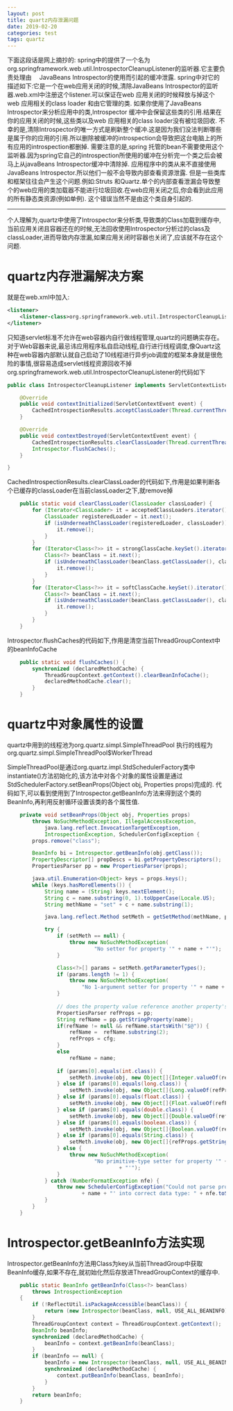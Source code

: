 ```yaml
---
layout: post
title: quartz内存泄漏问题
date: 2019-02-20
categories: test
tags: quartz 
---
```


下面这段话是网上摘抄的:
spring中的提供了一个名为 org.springframework.web.util.IntrospectorCleanupListener的监听器.它主要负责处理由　 JavaBeans Introspector的使用而引起的缓冲泄露.
spring中对它的描述如下:它是一个在web应用关闭的时候,清除JavaBeans Introspector的监听器.web.xml中注册这个listener.可以保证在web 应用关闭的时候释放与掉这个web 应用相关的class loader 
和由它管理的类.
如果你使用了JavaBeans Introspector来分析应用中的类,Introspector 缓冲中会保留这些类的引用.结果在你的应用关闭的时候,这些类以及web 应用相关的class loader没有被垃圾回收.
不幸的是,清除Introspector的唯一方式是刷新整个缓冲.这是因为我们没法判断哪些是属于你的应用的引用.所以删除被缓冲的introspection会导致把这台电脑上的所有应用的introspection都删掉.
需要注意的是,spring 托管的bean不需要使用这个监听器.因为spring它自己的introspection所使用的缓冲在分析完一个类之后会被马上从javaBeans Introspector缓冲中清除掉.
应用程序中的类从来不直接使用JavaBeans Introspector.所以他们一般不会导致内部查看资源泄露.
但是一些类库和框架往往会产生这个问题.例如:Struts 和Quartz.单个的内部查看泄漏会导致整个的web应用的类加载器不能进行垃圾回收.在web应用关闭之后,你会看到此应用的所有静态类资源(例如单例).
这个错误当然不是由这个类自身引起的.

---

个人理解为,quartz中使用了Introspector来分析类,导致类的Class加载到缓存中,当前应用关闭且容器还在的时候,无法回收使用Introspector分析过的class及classLoader,进而导致内存泄漏,如果应用关闭时容器也关闭了,应该就不存在这个问题.
# quartz内存泄漏解决方案
就是在web.xml中加入:  
```xml
<listener>  
    <listener-class>org.springframework.web.util.IntrospectorCleanupListener</listener-class>  
</listener> 
```

只知道servlet标准不允许在web容器内自行做线程管理,quartz的问题确实存在。  
对于Web容器来说,最忌讳应用程序私自启动线程,自行进行线程调度,像Quartz这种在web容器内部默认就自己启动了10线程进行异步job调度的框架本身就是很危险的事情,很容易造成servlet线程资源回收不掉 
org.springframework.web.util.IntrospectorCleanupListener的代码如下
```java
public class IntrospectorCleanupListener implements ServletContextListener {

	@Override
	public void contextInitialized(ServletContextEvent event) {
		CachedIntrospectionResults.acceptClassLoader(Thread.currentThread().getContextClassLoader());
	}

	@Override
	public void contextDestroyed(ServletContextEvent event) {
		CachedIntrospectionResults.clearClassLoader(Thread.currentThread().getContextClassLoader());
		Introspector.flushCaches();
	}

}
```

CachedIntrospectionResults.clearClassLoader的代码如下,作用是如果判断各个已缓存的classLoader在当前classLoader之下,就remove掉
```java
	public static void clearClassLoader(ClassLoader classLoader) {
		for (Iterator<ClassLoader> it = acceptedClassLoaders.iterator(); it.hasNext();) {
			ClassLoader registeredLoader = it.next();
			if (isUnderneathClassLoader(registeredLoader, classLoader)) {
				it.remove();
			}
		}
		for (Iterator<Class<?>> it = strongClassCache.keySet().iterator(); it.hasNext();) {
			Class<?> beanClass = it.next();
			if (isUnderneathClassLoader(beanClass.getClassLoader(), classLoader)) {
				it.remove();
			}
		}
		for (Iterator<Class<?>> it = softClassCache.keySet().iterator(); it.hasNext();) {
			Class<?> beanClass = it.next();
			if (isUnderneathClassLoader(beanClass.getClassLoader(), classLoader)) {
				it.remove();
			}
		}
	}
```

Introspector.flushCaches的代码如下,作用是清空当前ThreadGroupContext中的beanInfoCache
```java
    public static void flushCaches() {
        synchronized (declaredMethodCache) {
            ThreadGroupContext.getContext().clearBeanInfoCache();
            declaredMethodCache.clear();
        }
    }
```


# quartz中对象属性的设置
quartz中用到的线程池为org.quartz.simpl.SimpleThreadPool
执行的线程为org.quartz.simpl.SimpleThreadPool$WorkerThread

SimpleThreadPool是通过org.quartz.impl.StdSchedulerFactory类中instantiate()方法初始化的,该方法中对各个对象的属性设置是通过StdSchedulerFactory.setBeanProps(Object obj, Properties props)完成的.
代码如下,可以看到使用到了Introspector.getBeanInfo方法来得到这个类的BeanInfo,再利用反射循环设置该类的各个属性值.
```java
    private void setBeanProps(Object obj, Properties props)
        throws NoSuchMethodException, IllegalAccessException,
            java.lang.reflect.InvocationTargetException,
            IntrospectionException, SchedulerConfigException {
        props.remove("class");

        BeanInfo bi = Introspector.getBeanInfo(obj.getClass());
        PropertyDescriptor[] propDescs = bi.getPropertyDescriptors();
        PropertiesParser pp = new PropertiesParser(props);

        java.util.Enumeration<Object> keys = props.keys();
        while (keys.hasMoreElements()) {
            String name = (String) keys.nextElement();
            String c = name.substring(0, 1).toUpperCase(Locale.US);
            String methName = "set" + c + name.substring(1);

            java.lang.reflect.Method setMeth = getSetMethod(methName, propDescs);

            try {
                if (setMeth == null) {
                    throw new NoSuchMethodException(
                            "No setter for property '" + name + "'");
                }

                Class<?>[] params = setMeth.getParameterTypes();
                if (params.length != 1) {
                    throw new NoSuchMethodException(
                        "No 1-argument setter for property '" + name + "'");
                }
                
                // does the property value reference another property's value? If so, swap to look at its value
                PropertiesParser refProps = pp;
                String refName = pp.getStringProperty(name);
                if(refName != null && refName.startsWith("$@")) {
                    refName =  refName.substring(2);
                    refProps = cfg;
                }
                else
                    refName = name;
                
                if (params[0].equals(int.class)) {
                    setMeth.invoke(obj, new Object[]{Integer.valueOf(refProps.getIntProperty(refName))});
                } else if (params[0].equals(long.class)) {
                    setMeth.invoke(obj, new Object[]{Long.valueOf(refProps.getLongProperty(refName))});
                } else if (params[0].equals(float.class)) {
                    setMeth.invoke(obj, new Object[]{Float.valueOf(refProps.getFloatProperty(refName))});
                } else if (params[0].equals(double.class)) {
                    setMeth.invoke(obj, new Object[]{Double.valueOf(refProps.getDoubleProperty(refName))});
                } else if (params[0].equals(boolean.class)) {
                    setMeth.invoke(obj, new Object[]{Boolean.valueOf(refProps.getBooleanProperty(refName))});
                } else if (params[0].equals(String.class)) {
                    setMeth.invoke(obj, new Object[]{refProps.getStringProperty(refName)});
                } else {
                    throw new NoSuchMethodException(
                            "No primitive-type setter for property '" + name
                                    + "'");
                }
            } catch (NumberFormatException nfe) {
                throw new SchedulerConfigException("Could not parse property '"
                        + name + "' into correct data type: " + nfe.toString());
            }
        }
    }
```

# Introspector.getBeanInfo方法实现

Introspector.getBeanInfo方法用Class为key从当前ThreadGroup中获取BeanInfo缓存,如果不存在,就初始化然后存放进ThreadGroupContext的缓存中.

```java
    public static BeanInfo getBeanInfo(Class<?> beanClass)
        throws IntrospectionException
    {
        if (!ReflectUtil.isPackageAccessible(beanClass)) {
            return (new Introspector(beanClass, null, USE_ALL_BEANINFO)).getBeanInfo();
        }
        ThreadGroupContext context = ThreadGroupContext.getContext();
        BeanInfo beanInfo;
        synchronized (declaredMethodCache) {
            beanInfo = context.getBeanInfo(beanClass);
        }
        if (beanInfo == null) {
            beanInfo = new Introspector(beanClass, null, USE_ALL_BEANINFO).getBeanInfo();
            synchronized (declaredMethodCache) {
                context.putBeanInfo(beanClass, beanInfo);
            }
        }
        return beanInfo;
    }
```

